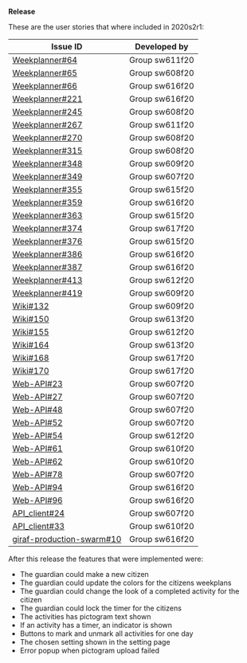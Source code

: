 **Release**

These are the user stories that where included in 2020s2r1:

| **Issue ID**   |**Developed by**                                                            |
| -------------- |---------------------------------------------------------------------------|
| [Weekplanner#64](https://github.com/aau-giraf/weekplanner/issues/64)                        | Group sw611f20         |
| [Weekplanner#65](https://github.com/aau-giraf/weekplanner/issues/65)                        | Group sw608f20         |
| [Weekplanner#66](https://github.com/aau-giraf/weekplanner/issues/66)                        | Group sw616f20         |
| [Weekplanner#221](https://github.com/aau-giraf/weekplanner/issues/221)                      | Group sw616f20         |
| [Weekplanner#245](https://github.com/aau-giraf/weekplanner/issues/245)                      | Group sw608f20         |
| [Weekplanner#267](https://github.com/aau-giraf/weekplanner/issues/267)                      | Group sw611f20         |
| [Weekplanner#270](https://github.com/aau-giraf/weekplanner/issues/270)                      | Group sw608f20         |
| [Weekplanner#315](https://github.com/aau-giraf/weekplanner/issues/315)                      | Group sw608f20         |
| [Weekplanner#348](https://github.com/aau-giraf/weekplanner/issues/348)                      | Group sw609f20         |
| [Weekplanner#349](https://github.com/aau-giraf/weekplanner/issues/349)                      | Group sw607f20         |
| [Weekplanner#355](https://github.com/aau-giraf/weekplanner/issues/355)                      | Group sw615f20         |
| [Weekplanner#359](https://github.com/aau-giraf/weekplanner/issues/359)                      | Group sw616f20         |
| [Weekplanner#363](https://github.com/aau-giraf/weekplanner/issues/363)                      | Group sw615f20         |
| [Weekplanner#374](https://github.com/aau-giraf/weekplanner/issues/374)                      | Group sw617f20         |
| [Weekplanner#376](https://github.com/aau-giraf/weekplanner/issues/376)                      | Group sw615f20         |
| [Weekplanner#386](https://github.com/aau-giraf/weekplanner/issues/386)                      | Group sw616f20         |
| [Weekplanner#387](https://github.com/aau-giraf/weekplanner/issues/387)                      | Group sw616f20         |
| [Weekplanner#413](https://github.com/aau-giraf/weekplanner/issues/413)                      | Group sw612f20         |
| [Weekplanner#419](https://github.com/aau-giraf/weekplanner/issues/419)                      | Group sw609f20         |
| [Wiki#132](https://github.com/aau-giraf/wiki/issues/132)                                    | Group sw609f20         |
| [Wiki#150](https://github.com/aau-giraf/wiki/issues/150)                                    | Group sw613f20         |
| [Wiki#155](https://github.com/aau-giraf/wiki/issues/155)                                    | Group sw612f20         |
| [Wiki#164](https://github.com/aau-giraf/wiki/issues/164)                                    | Group sw613f20         |
| [Wiki#168](https://github.com/aau-giraf/wiki/issues/168)                                    | Group sw617f20         |
| [Wiki#170](https://github.com/aau-giraf/wiki/issues/170)                                    | Group sw617f20         |
| [Web-API#23](https://github.com/aau-giraf/web-api/issues/23)                                | Group sw607f20         |
| [Web-API#27](https://github.com/aau-giraf/web-api/issues/27)                                | Group sw607f20         |
| [Web-API#48](https://github.com/aau-giraf/web-api/issues/48)                                | Group sw607f20         |
| [Web-API#52](https://github.com/aau-giraf/web-api/issues/52)                                | Group sw607f20         |
| [Web-API#54](https://github.com/aau-giraf/web-api/issues/54)                                | Group sw612f20         |
| [Web-API#61](https://github.com/aau-giraf/web-api/issues/61)                                | Group sw610f20         |
| [Web-API#62](https://github.com/aau-giraf/web-api/issues/62)                                | Group sw610f20         |
| [Web-API#78](https://github.com/aau-giraf/web-api/issues/78)                                | Group sw607f20         |
| [Web-API#94](https://github.com/aau-giraf/web-api/issues/94)                                | Group sw616f20         |
| [Web-API#96](https://github.com/aau-giraf/web-api/issues/96)                                | Group sw616f20         |
| [API_client#24](https://github.com/aau-giraf/api_client/issues/24)                          | Group sw607f20         |
| [API_client#33](https://github.com/aau-giraf/api_client/issues/33)                          | Group sw610f20         |
| [giraf-production-swarm#10](https://github.com/aau-giraf/giraf-production-swarm/issues/10)  | Group sw616f20         |

After this release the features that were implemented were:

* The guardian could make a new citizen
* The guardian could update the colors for the citizens weekplans
* The guardian could change the look of a completed activity for the citizen
* The guardian could lock the timer for the citizens
* The activities has pictogram text shown
* If an activity has a timer, an indicator is shown 
* Buttons to mark and unmark all activities for one day
* The chosen setting shown in the setting page
* Error popup when pictogram upload failed


